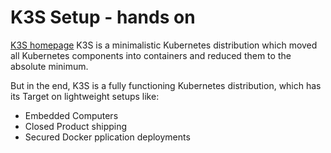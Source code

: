 # K3S Setup - hands on
[K3S homepage](https://k3s.io/)
K3S is a minimalistic Kubernetes distribution which moved all Kubernetes components into containers and reduced them to the absolute minimum. 

But in the end, K3S is a fully functioning Kubernetes distribution, which has its Target on lightweight setups like:
- Embedded Computers
- Closed Product shipping
- Secured Docker pplication deployments


<!--stackedit_data:
eyJoaXN0b3J5IjpbNDUzMjMwMzA4LDczMDk5ODExNl19
-->
